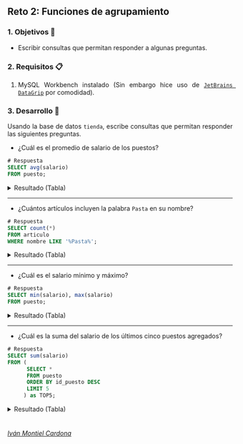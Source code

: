 ## Reto 2: Funciones de agrupamiento

<div style="text-align: justify;">

### 1. Objetivos :dart:

- Escribir consultas que permitan responder a algunas preguntas.

### 2. Requisitos :clipboard:

1. MySQL Workbench instalado (Sin embargo hice uso de [`JetBrains DataGrip`](https://www.jetbrains.com/datagrip/) por comodidad).

### 3. Desarrollo :rocket:

Usando la base de datos `tienda`, escribe consultas que permitan responder las siguientes preguntas.

- ¿Cuál es el promedio de salario de los puestos?

```sql
# Respuesta
SELECT avg(salario)
FROM puesto;                
```
<details><summary>Resultado (Tabla)</summary>
<p>

|#  |avg(salario)      |
|---|------------------|
|1  |19595.051179999973|

</p>
</details>

---
- ¿Cuántos artículos incluyen la palabra `Pasta` en su nombre?

```sql
# Respuesta
SELECT count(*)
FROM articulo
WHERE nombre LIKE '%Pasta%';                
```
<details><summary>Resultado (Tabla)</summary>
<p>

|#  |count(*)|
|---|--------|
|1  |17      |

</p>
</details>

---

- ¿Cuál es el salario mínimo y máximo?

```sql
# Respuesta
SELECT min(salario), max(salario)
FROM puesto;                  
```
<details><summary>Resultado (Tabla)</summary>
<p>

|#  |min(salario)|max(salario)|
|---|------------|------------|
|1  |10013.44    |29996.58    |

</p>
</details>

---

- ¿Cuál es la suma del salario de los últimos cinco puestos agregados?

```sql
# Respuesta
SELECT sum(salario)
FROM (
      SELECT *
      FROM puesto
      ORDER BY id_puesto DESC
      LIMIT 5
     ) as TOP5;                
```
<details><summary>Resultado (Tabla)</summary>
<p>

|#  |sum(salario)|
|---|------------|
|1  |79690.05    |

</p>
</details>

<br/>


###### [Iván Montiel Cardona](https://github.com/begeistert)
